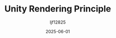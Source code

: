 ﻿---
title: "Unity Rendering Principle"
date: 2025-06-01
categories: [Note]
tags: [Unity, Rendering, Graphics]
author: "ljf12825"
summary: Unity Built-int RP, Universal RP/URP, High Definition RP/HDRP, 
---
